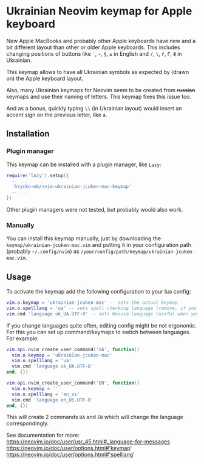 
# Ukrainian Neovim keymap for Apple keyboard

New Apple MacBooks and probably other Apple keyboards have new and a bit different layout than 
other or older Apple keyboards. This includes changing positions of buttons like 
`` ` ``, `~`, `§`, `±` in English and `/`, `\`, `ґ`, `Ґ`, `₴` in Ukrainian.

This keymap allows to have all Ukrainian symbols as expected by (drawn on) the Apple keyboard layout.

Also, many Ukrainian keymaps for Neovim seem to be created from ~~russian~~ keymaps and use their naming of letters.
This keymap fixes this issue too.

And as a bonus, quickly typing `\\` (in Ukrainian layout) would insert an accent sign on the previous letter, like `а́`.


## Installation

### Plugin manager

This keymap can be installed with a plugin manager, like `Lazy`:
```lua
require('lazy').setup({
  -- ...
  'hrycko-mb/nvim-ukrainian-jcuken-mac-keymap'
  -- ...
})
```

Other plugin managers were not tested, but probably would also work.


### Manually

You can install this keymap manually, just by downloading the `keymap/ukrainian-jcuken-mac.vim`
and putting it in your configuration path (probably `~/.config/nvim`) as 
`/your/config/path/keymap/ukrainian-jcuken-mac.vim`.



## Usage

To activate the keymap add the following configuration to your lua config:
```lua
vim.o.keymap = 'ukrainian-jcuken-mac' -- sets the actual keymap
vim.o.spelllang = 'ua' -- sets spell checking language (remove, if you don't use it)
vim.cmd 'language uk_UA.UTF-8' -- sets Neovim language (useful when you don't have Ukrainian locale)
```


If you change languages quite often, editing config might be not ergonomic. 
For this you can set up command/keymaps to switch between languages. For example:
```lua
vim.api.nvim_create_user_command('UA', function()
  vim.o.keymap = 'ukrainian-jcuken-mac'
  vim.o.spelllang = 'ua'
  vim.cmd 'language uk_UA.UTF-8'
end, {})

vim.api.nvim_create_user_command('EN', function()
  vim.o.keymap = ''
  vim.o.spelllang = 'en_us'
  vim.cmd 'language en_US.UTF-8'
end, {})
```

This will create 2 commands `UA` and `EN` which will change the language correspondingly.

See documentation for more: \
https://neovim.io/doc/user/usr_45.html#_language-for-messages \
https://neovim.io/doc/user/options.html#'keymap'  \
https://neovim.io/doc/user/options.html#'spelllang'

